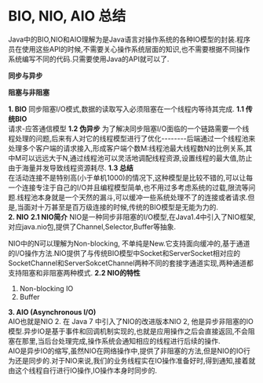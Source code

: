 # BIO, NIO, AIO 总结 #

Java中的BIO,NIO和AIO理解为是Java语言对操作系统的各种IO模型的封装.程序员在使用这些API的时候,不需要关心操作系统层面的知识,也不需要根据不同操作系统编写不同的代码.只需要使用Java的API就可以了.  

**同步与异步**

**阻塞与非阻塞**

**1. BIO**
同步阻塞I/O模式,数据的读取写入必须阻塞在一个线程内等待其完成.
**1.1 传统BIO**  
请求-应答通信模型
**1.2 伪异步**
为了解决同步阻塞I/O面临的一个链路需要一个线程处理的问题,后来有人对它的线程模型进行了优化--------后端通过一个线程池来处理多个客户端的请求接入,形成客户端个数M:线程池最大线程数N的比例关系,其中M可以远远大于N,通过线程池可以灵活地调配线程资源,设置线程的最大值,防止由于海量并发导致线程资源耗尽.
**1.3 总结**  
在活动连接不是特别高(小于单机1000)的情况下,这种模型是比较不错的,可以让每一个连接专注于自己的I/O并且编程模型简单,也不用过多考虑系统的过载,限流等问题.线程池本身就是一个天然的漏斗,可以缓冲一些系统处理不了的连接或者请求.但是,当面对十万甚至是百万级连接的时候,传统的BIO模型是无能为力的.  
**2. NIO**
**2.1 NIO简介**
NIO是一种同步非阻塞的I/O模型,在Java1.4中引入了NIO框架,对应java.nio包,提供了Channel,Selector,Buffer等抽象.  

NIO中的N可以理解为Non-blocking, 不单纯是New.它支持面向缓冲的,基于通道的I/O操作方法.NIO提供了与传统BIO模型中Socket和ServerSocket相对应的SocketChannel和ServerSokcetChannel两种不同的套接字通道实现,两种通道都支持阻塞和非阻塞两种模式.
**2.2 NIO的特性**  

1) Non-blocking IO
2) Buffer  

**3. AIO (Asynchronous I/O)**  
AIO也就是NIO 2. 在 Java 7 中引入了NIO的改进版本NIO 2, 他是异步非阻塞的IO模型.异步IO是基于事件和回调机制实现的,也就是应用操作之后会直接返回,不会阻塞在那里,当后台处理完成,操作系统会通知相应的线程进行后续的操作.  
AIO是异步IO的缩写,虽然NIO在网络操作中,提供了非阻塞的方法,但是NIO的IO行为还是同步的.对于NIO来说,我们的业务线程实在IO操作准备好时,得到通知,接着就由这个线程自行进行IO操作,IO操作本身时同步的.
